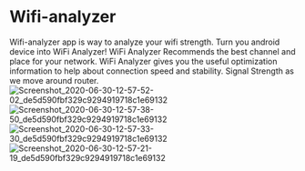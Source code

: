 # Wifi-analyzer
Wifi-analyzer app is  way to analyze your wifi strength. Turn you android device into WiFi Analyzer! WiFi Analyzer Recommends the best channel and place for your network. WiFi Analyzer gives you the useful optimization information to help about  connection speed and stability. Signal Strength as we move around router. 
![Screenshot_2020-06-30-12-57-52-02_de5d590fbf329c9294919718c1e69132](https://user-images.githubusercontent.com/67589194/86101310-b96ec200-bad7-11ea-8057-c4a1ea02a483.jpg)
![Screenshot_2020-06-30-12-57-38-50_de5d590fbf329c9294919718c1e69132](https://user-images.githubusercontent.com/67589194/86101316-ba9fef00-bad7-11ea-926d-a90929186c2f.jpg)
![Screenshot_2020-06-30-12-57-33-30_de5d590fbf329c9294919718c1e69132](https://user-images.githubusercontent.com/67589194/86101318-bb388580-bad7-11ea-8d01-68c91392ed77.jpg)
![Screenshot_2020-06-30-12-57-21-19_de5d590fbf329c9294919718c1e69132](https://user-images.githubusercontent.com/67589194/86101320-bbd11c00-bad7-11ea-9dfc-c3549ba21b98.jpg)




